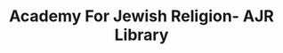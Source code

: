 ---
layout: repo
title: "Academy For Jewish Religion- AJR Library"
id: 23650
permalink: repos/23650/
---